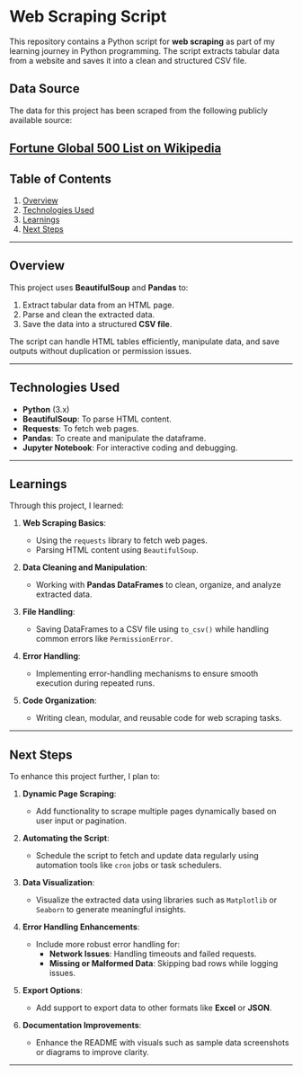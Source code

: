 # Web Scraping Script

This repository contains a Python script for **web scraping** as part of my learning journey in Python programming. The script extracts tabular data from a website and saves it into a clean and structured CSV file.
## Data Source

The data for this project has been scraped from the following publicly available source:

**[Fortune Global 500 List on Wikipedia](https://en.wikipedia.org/wiki/Fortune_Global_500)**
---

## Table of Contents
1. [Overview](#overview)
2. [Technologies Used](#technologies-used)
3. [Learnings](#learnings)
4. [Next Steps](#next-steps)


---

## Overview

This project uses **BeautifulSoup** and **Pandas** to:
1. Extract tabular data from an HTML page.
2. Parse and clean the extracted data.
3. Save the data into a structured **CSV file**.

The script can handle HTML tables efficiently, manipulate data, and save outputs without duplication or permission issues.

---

## Technologies Used

- **Python** (3.x)
- **BeautifulSoup**: To parse HTML content.
- **Requests**: To fetch web pages.
- **Pandas**: To create and manipulate the dataframe.
- **Jupyter Notebook**: For interactive coding and debugging.

---

## Learnings

Through this project, I learned:

1. **Web Scraping Basics**: 
   - Using the `requests` library to fetch web pages.
   - Parsing HTML content using `BeautifulSoup`.

2. **Data Cleaning and Manipulation**: 
   - Working with **Pandas DataFrames** to clean, organize, and analyze extracted data.

3. **File Handling**: 
   - Saving DataFrames to a CSV file using `to_csv()` while handling common errors like `PermissionError`.

4. **Error Handling**: 
   - Implementing error-handling mechanisms to ensure smooth execution during repeated runs.

5. **Code Organization**: 
   - Writing clean, modular, and reusable code for web scraping tasks.

---

## Next Steps

To enhance this project further, I plan to:

1. **Dynamic Page Scraping**:  
   - Add functionality to scrape multiple pages dynamically based on user input or pagination.

2. **Automating the Script**:  
   - Schedule the script to fetch and update data regularly using automation tools like `cron` jobs or task schedulers.

3. **Data Visualization**:  
   - Visualize the extracted data using libraries such as `Matplotlib` or `Seaborn` to generate meaningful insights.

4. **Error Handling Enhancements**:  
   - Include more robust error handling for:
     - **Network Issues**: Handling timeouts and failed requests.
     - **Missing or Malformed Data**: Skipping bad rows while logging issues.

5. **Export Options**:  
   - Add support to export data to other formats like **Excel** or **JSON**.

6. **Documentation Improvements**:  
   - Enhance the README with visuals such as sample data screenshots or diagrams to improve clarity.

---

